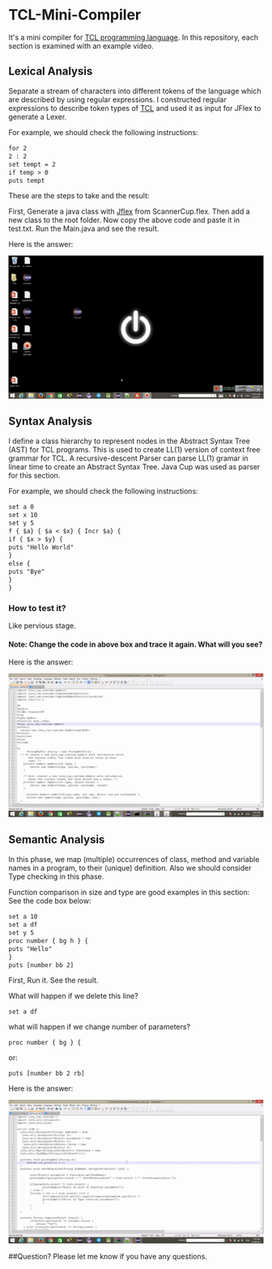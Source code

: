 # TCL-Mini-Compiler
It's a mini compiler for [TCL programming language](https://www.tcl.tk/about/language.html). In this repository, each section is examined with an example video.

## Lexical Analysis
Separate a stream of characters into different tokens of the language which are described by using regular expressions. I constructed regular expressions to describe token types of [TCL](https://www.tcl.tk/about/language.html) and used it as input for JFlex to generate a Lexer.

For example, we should check the following instructions:
```
for 2
2 : 2
set tempt = 2
if temp > 0
puts tempt
```
These are the steps to take and the result:

First, Generate a java class with [Jflex](https://jflex.de) from ScannerCup.flex. Then add a new class to the root folder. Now copy the above code and paste it in test.txt. Run the Main.java and see the result.

Here is the answer:

![](https://github.com/PouriaRm/TCL-Mini-Compiler/blob/master/Detailed%20Video/Phase1.gif)

## Syntax Analysis 
I define a class hierarchy to represent nodes in the Abstract Syntax Tree (AST) for TCL programs. This is used to create LL(1) version of context free grammar for TCL. A recursive-descent Parser can parse LL(1) gramar in linear time to create an Abstract Syntax Tree. Java Cup was used as parser for this section.

For example, we should check the following instructions:
```
set a 0
set x 10
set y 5
f { $a} { $a < $x} { Incr $a} {
if { $x > $y} {
puts "Hello World"
}
else {
puts "Bye"
}
}
```
### How to test it?

Like pervious stage.

#### Note: Change the code in above box and trace it again. What will you see?
Here is the answer:

![](https://github.com/PouriaRm/TCL-Mini-Compiler/blob/master/Detailed%20Video/Phase2.gif)

## Semantic Analysis
In this phase, we map (multiple) occurrences of class, method and variable names in a program, to their (unique) definition. Also we should consider Type checking in this phase.

Function comparison in size and type are good examples in this section:
See the code box below:
```
set a 10
set a df
set y 5
proc number { bg h } {
puts "Hello"
}
puts [number bb 2]
```
First, Run it. See the result.

What will happen if we delete this line?
```
set a df
```

what will happen if we change number of parameters?

```
proc number { bg } {
```

or:


```
puts [number bb 2 rb]
```

Here is the answer:


![](https://github.com/PouriaRm/TCL-Mini-Compiler/blob/master/Detailed%20Video/Phase3.gif)

##Question?
Please let me know if you have any questions.

